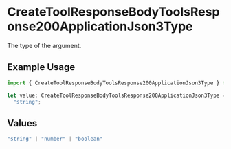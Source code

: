 # CreateToolResponseBodyToolsResponse200ApplicationJson3Type

The type of the argument.

## Example Usage

```typescript
import { CreateToolResponseBodyToolsResponse200ApplicationJson3Type } from "@orq-ai/node/models/operations";

let value: CreateToolResponseBodyToolsResponse200ApplicationJson3Type =
  "string";
```

## Values

```typescript
"string" | "number" | "boolean"
```